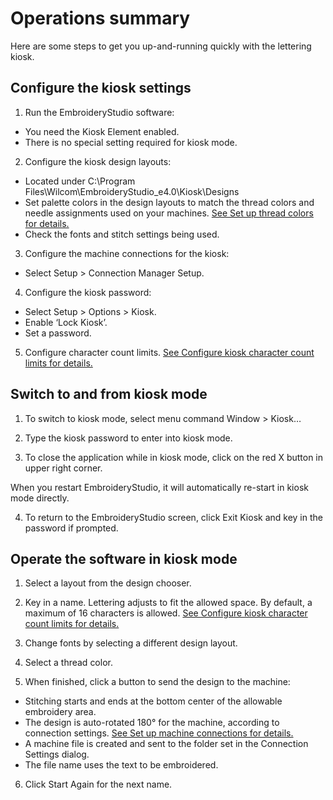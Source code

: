 # Operations summary

Here are some steps to get you up-and-running quickly with the lettering kiosk.

## Configure the kiosk settings

1. Run the EmbroideryStudio software:

- You need the Kiosk Element enabled.
- There is no special setting required for kiosk mode.

2. Configure the kiosk design layouts:

- Located under C:\\Program Files\\Wilcom\\EmbroideryStudio_e4.0\\Kiosk\\Designs
- Set palette colors in the design layouts to match the thread colors and needle assignments used on your machines. [See Set up thread colors for details.](Set_up_thread_colors)
- Check the fonts and stitch settings being used.

3. Configure the machine connections for the kiosk:

- Select Setup > Connection Manager Setup.

4. Configure the kiosk password:

- Select Setup > Options > Kiosk.
- Enable ‘Lock Kiosk’.
- Set a password.

5. Configure character count limits. [See Configure kiosk character count limits for details.](Configure_kiosk_character_count_limits)

## Switch to and from kiosk mode

1. To switch to kiosk mode, select menu command Window > Kiosk…

2. Type the kiosk password to enter into kiosk mode.

3. To close the application while in kiosk mode, click on the red X button in upper right corner.

When you restart EmbroideryStudio, it will automatically re-start in kiosk mode directly.

4. To return to the EmbroideryStudio screen, click Exit Kiosk and key in the password if prompted.

## Operate the software in kiosk mode

1. Select a layout from the design chooser.

2. Key in a name. Lettering adjusts to fit the allowed space. By default, a maximum of 16 characters is allowed. [See Configure kiosk character count limits for details.](Configure_kiosk_character_count_limits)

3. Change fonts by selecting a different design layout.

4. Select a thread color.

5. When finished, click a button to send the design to the machine:

- Stitching starts and ends at the bottom center of the allowable embroidery area.
- The design is auto-rotated 180° for the machine, according to connection settings. [See Set up machine connections for details.](Set_up_machine_connections)
- A machine file is created and sent to the folder set in the Connection Settings dialog.
- The file name uses the text to be embroidered.

6. Click Start Again for the next name.
